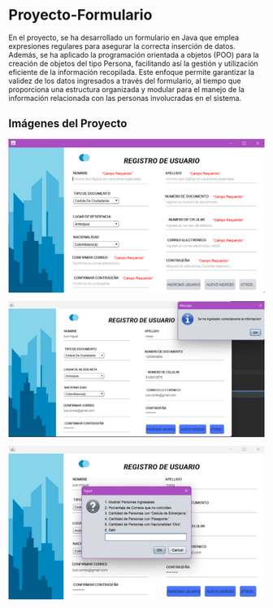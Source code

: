 # Proyecto-Formulario

En el proyecto, se ha desarrollado un formulario en Java que emplea expresiones regulares para asegurar la correcta inserción de datos. Además, se ha aplicado la programación orientada a objetos (POO) para la creación de objetos del tipo Persona, facilitando así la gestión y utilización eficiente de la información recopilada. Este enfoque permite garantizar la validez de los datos ingresados a través del formulario, al tiempo que proporciona una estructura organizada y modular para el manejo de la información relacionada con las personas involucradas en el sistema.

## Imágenes del Proyecto

![Texto Alternativo](https://github.com/LuisMesa10/Proyecto-Formulario/blob/main/Imagenes%20del%20Proyecto/imagen1.png)

![Texto Alternativo](https://github.com/LuisMesa10/Proyecto-Formulario/blob/main/Imagenes%20del%20Proyecto/imagen2.png)

![Texto Alternativo](https://github.com/LuisMesa10/Proyecto-Formulario/blob/main/Imagenes%20del%20Proyecto/imagen3.png)

